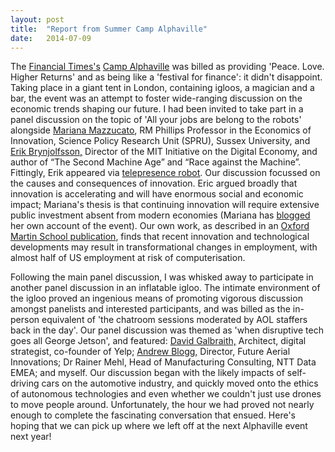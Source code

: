 ```yaml
---
layout: post
title:  "Report from Summer Camp Alphaville"
date:   2014-07-09
---
```


The [Financial Times's](http://www.ft.com/) [Camp Alphaville](http://event.ft-live.com/ehome/index.php?eventid=91686&) was billed as providing 'Peace. Love. Higher Returns' and as being like a 'festival for finance': it didn't disappoint. Taking place in a giant tent in London, containing igloos, a magician and a bar, the event was an attempt to foster wide-ranging discussion on the economic trends shaping our future. I had been invited to take part in a panel discussion on the topic of 'All your jobs are belong to the robots' alongside [Mariana Mazzucato](http://marianamazzucato.com/), RM Phillips Professor in the Economics of Innovation, Science Policy Research Unit (SPRU), Sussex University, and [Erik Brynjolfsson,](http://digital.mit.edu/erik) Director of the MIT Initiative on the Digital Economy, and author of “The Second Machine Age” and “Race against the Machine”. Fittingly, Erik appeared via [telepresence robot](https://www.flickr.com/photos/45442848@N05/14562697332/). Our discussion focussed on the causes and consequences of innovation. Eric argued broadly that innovation is accelerating and will have enormous social and economic impact; Mariana's thesis is that continuing innovation will require extensive public investment absent from modern economies (Mariana has [blogged](http://marianamazzucato.com/2014/07/03/is-inequality-an-inevitable-result-of-technological-change/) her own account of the event). Our own work, as described in an [Oxford Martin School publication](http://www.oxfordmartin.ox.ac.uk/publications/view/1314), finds that recent innovation and technological developments may result in transformational changes in employment, with almost half of US employment at risk of computerisation.

Following the main panel discussion, I was whisked away to participate in another panel discussion in an inflatable igloo. The intimate environment of the igloo proved an ingenious means of promoting vigorous discussion amongst panelists and interested participants, and was billed as the in-person equivalent of 'the chatroom sessions moderated by AOL staffers back in the day'. Our panel discussion was themed as 'when disruptive tech goes all George Jetson', and featured: [David Galbraith,](http://davidgalbraith.org/) Architect, digital strategist, co-founder of Yelp; [Andrew Blogg,](http://futureaerial.com/) Director, Future Aerial Innovations; Dr Rainer Mehl, Head of Manufacturing Consulting, NTT Data EMEA; and myself. Our discussion began with the likely impacts of self-driving cars on the automotive industry, and quickly moved onto the ethics of autonomous technologies and even whether we couldn't just use drones to move people around. Unfortunately, the hour we had proved not nearly enough to complete the fascinating conversation that ensued. Here's hoping that we can pick up where we left off at the next Alphaville event next year!


